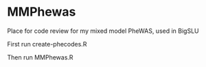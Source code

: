 # MMPhewas
Place for code review for my mixed model PheWAS, used in BigSLU

First run create-phecodes.R

Then run MMPhewas.R
